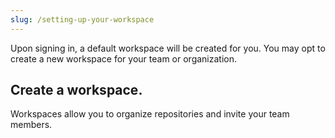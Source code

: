 ```yaml
---
slug: /setting-up-your-workspace
---
```


Upon signing in, a default workspace will be created for you. You may opt to create a new workspace for
your team or organization.

## Create a workspace.

Workspaces allow you to organize repositories and invite your team members.
